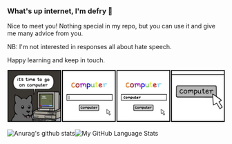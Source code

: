 ### What's up internet, I'm defry 👋
Nice to meet you! Nothing special in my repo, but you can use it and give me many advice from you.

NB: I'm not interested in responses all about hate speech.

Happy learning and keep in touch.


![A dummy researcher.](https://raw.githubusercontent.com/melanietosik/melanietosik.github.io/master/files/38.png)

![Anurag's github stats](https://github-readme-stats.vercel.app/api?username=atoxcode&count_private=true)![My GitHub Language Stats](https://github-readme-stats.vercel.app/api/top-langs/?username=atoxcode&langs_count=8&layout=compact)





<!--
### Hi there 👋
**atoxcode/atoxcode** is a ✨ _special_ ✨ repository because its `README.md` (this file) appears on your GitHub profile.

Here are some ideas to get you started:

- 🔭 I’m currently working on ...
- 🌱 I’m currently learning ...
- 👯 I’m looking to collaborate on ...
- 🤔 I’m looking for help with ...
- 💬 Ask me about ...
- 📫 How to reach me: ...
- 😄 Pronouns: ...
- ⚡ Fun fact: ...
-->
